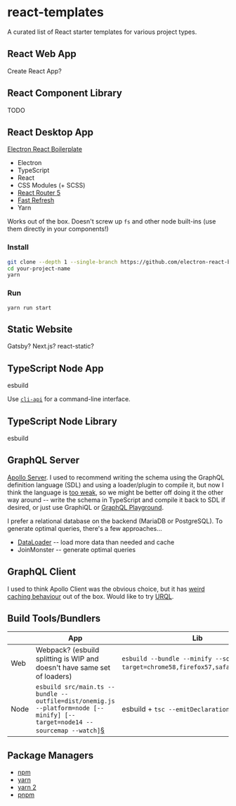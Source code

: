 # react-templates
A curated list of React starter templates for various project types.

## React Web App

Create React App?

## React Component Library

TODO

## React Desktop App

[Electron React Boilerplate](https://github.com/electron-react-boilerplate/electron-react-boilerplate)

* Electron
* TypeScript
* React
* CSS Modules (+ SCSS)
* [React Router 5](https://reactrouter.com/web/guides/quick-start)
* [Fast Refresh](https://github.com/pmmmwh/react-refresh-webpack-plugin)
* Yarn

Works out of the box. Doesn't screw up `fs` and other node built-ins (use them directly in your components!)

### Install

```sh
git clone --depth 1 --single-branch https://github.com/electron-react-boilerplate/electron-react-boilerplate.git your-project-name
cd your-project-name
yarn
```

### Run

```
yarn run start
```

## Static Website

Gatsby? Next.js? react-static?

## TypeScript Node App

esbuild

Use [`cli-api`](https://github.com/mnpenner/node-cli-api) for a command-line interface.

## TypeScript Node Library

esbuild

## GraphQL Server

[Apollo Server](https://www.apollographql.com/docs/apollo-server/). I used to recommend writing the schema using the GraphQL definition language (SDL) and using a loader/plugin to compile it, but now I think the language is [too weak](https://github.com/graphql/graphql-spec/issues/190), so we might be better off doing it the other way around -- write the schema in TypeScript and compile it back to SDL if desired, or just use GraphiQL or [GraphQL Playground](https://github.com/graphql/graphql-playground#faq).

I prefer a relational database on the backend (MariaDB or PostgreSQL). To generate optimal queries, there's a few approaches...

* [DataLoader](https://github.com/graphql/dataloader) -- load more data than needed and cache
* JoinMonster -- generate optimal queries

## GraphQL Client

I used to think Apollo Client was the obvious choice, but it has [weird caching behaviour](https://github.com/apollographql/apollo-client/issues/5963) out of the box. Would like to try [URQL](https://formidable.com/open-source/urql/docs/comparison/).

## Build Tools/Bundlers

|    | App  | Lib |
| --- | --- | --- |
| Web  | Webpack? (esbuild splitting is WIP and doesn't have same set of loaders) | `esbuild --bundle --minify --sourcemap --target=chrome58,firefox57,safari11,edge16`[§](https://esbuild.github.io/getting-started/#bundling-for-the-browser) |
| Node  | `esbuild src/main.ts --bundle --outfile=dist/onemig.js --platform=node [--minify] [--target=node14 --sourcemap --watch]`[§](https://esbuild.github.io/getting-started/#bundling-for-node)  | esbuild + `tsc --emitDeclarationOnly` ? |

## Package Managers

- [npm](https://www.npmjs.com/)
- [yarn](https://classic.yarnpkg.com/lang/en/)
- [yarn 2](https://yarnpkg.com/)
- [pnpm](https://pnpm.io/)
